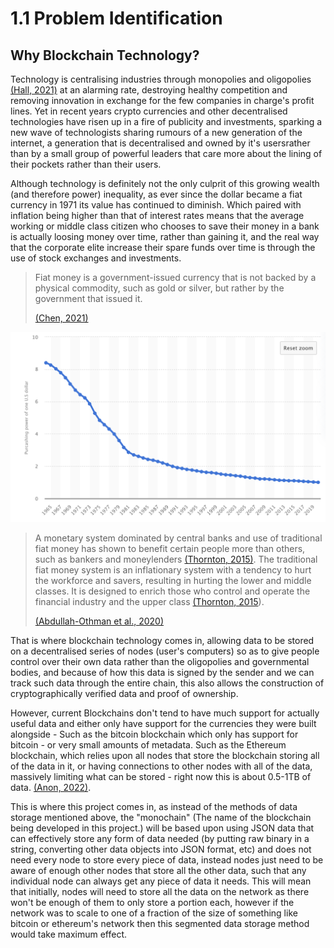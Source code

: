 # 1.1 Problem Identification

## Why Blockchain Technology?

Technology is centralising industries through monopolies and oligopolies [(Hall, 2021)](../reference-list.md) at an alarming rate, destroying healthy competition and removing innovation in exchange for the few companies in charge's profit lines. Yet in recent years crypto currencies and other decentralised technologies have risen up in a fire of publicity and investments, sparking a new wave of technologists sharing rumours of a new generation of the internet, a generation that is decentralised and owned by it's usersrather than by a small group of powerful leaders that care more about the lining of their pockets rather than their users.

Although technology is definitely not the only culprit of this growing wealth (and therefore power) inequality, as ever since the dollar became a fiat currency in 1971 its value has continued to diminish. Which paired with inflation being higher than that of interest rates means that the average working or middle class citizen who chooses to save their money in a bank is actually loosing money over time, rather than gaining it, and the real way that the corporate elite increase their spare funds over time is through the use of stock exchanges and investments.

> &#x20;Fiat money is a government-issued currency that is not backed by a physical commodity, such as gold or silver, but rather by the government that issued it.
>
> [(Chen, 2021)](../reference-list.md)

![The purchasing power of the US dollar relative to it's current value between 1965 and 2020 - (O’Neill, 2020)](<../.gitbook/assets/image (4) (1).png>)

> A monetary system dominated by central banks and use of traditional fiat money has shown to benefit certain people more than others, such as bankers and moneylenders [(Thornton, 2015)](../reference-list.md). The traditional fiat money system is an inflationary system with a tendency to hurt the workforce and savers, resulting in hurting the lower and middle classes. It is designed to enrich those who control and operate the financial industry and the upper class [(Thornton, 2015](../reference-list.md)).
>
> [(Abdullah-Othman et al., 2020)](../reference-list.md)

That is where blockchain technology comes in, allowing data to be stored on a decentralised series of nodes (user's computers) so as to give people control over their own data rather than the oligopolies and governmental bodies, and because of how this data is signed by the sender and we can track such data through the entire chain, this also allows the construction of cryptographically verified data and proof of ownership.&#x20;

However, current Blockchains don't tend to have much support for actually useful data and either only have support for the currencies they were built alongside - Such as the bitcoin blockchain which only has support for bitcoin _- <mark style="color:blue;"></mark>_ or very small amounts of metadata. Such as the Ethereum blockchain, which relies upon all nodes that store the blockchain storing all of the data in it, or having connections to other nodes with all of the data, massively limiting what can be stored - right now this is about 0.5-1TB of data. [(Anon, 2022)](../reference-list.md).

This is where this project comes in, as instead of the methods of data storage mentioned above, the "monochain" (The name of the blockchain being developed in this project.) will be based upon using JSON data that can effectively store any form of data needed (by putting raw binary in a string, converting other data objects into JSON format, etc) and does not need every node to store every piece of data, instead nodes just need to be aware of enough other nodes that store all the other data, such that any individual node can always get any piece of data it needs. This will mean that initially, nodes will need to store all the data on the network as there won't be enough of them to only store a portion each, however if the network was to scale to one of a fraction of the size of something like bitcoin or ethereum's network then this segmented data storage method would take maximum effect.

